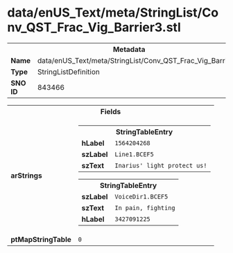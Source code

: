 <h1>data/enUS_Text/meta/StringList/Conv_QST_Frac_Vig_Barrier3.stl</h1><table><tr><th colspan="100%">Metadata</th></tr><tr><td><b>Name</b></td><td>data/enUS_Text/meta/StringList/Conv_QST_Frac_Vig_Barrier3.stl</td></tr><tr><td><b>Type</b></td><td>StringListDefinition</td></tr><tr><td><b>SNO ID</b></td><td>843466</td></tr></table>

<table><tr><th colspan="100%">Fields</th></tr><tr><td><b>arStrings</b></td><td><table><tr><th colspan="100%">StringTableEntry</th></tr><tr><td><b>hLabel</b></td><td><code>1564204268</code></td></tr><tr><td><b>szLabel</b></td><td><code>Line1.BCEF5</code></td></tr><tr><td><b>szText</b></td><td><code>Inarius' light protect us!</code></td></tr></table>


<table><tr><th colspan="100%">StringTableEntry</th></tr><tr><td><b>szLabel</b></td><td><code>VoiceDir1.BCEF5</code></td></tr><tr><td><b>szText</b></td><td><code>In pain, fighting</code></td></tr><tr><td><b>hLabel</b></td><td><code>3427091225</code></td></tr></table>


</td></tr><tr><td><b>ptMapStringTable</b></td><td><code>0</code></td></tr></table>


